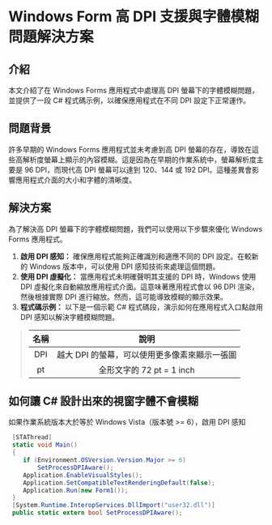 # Windows Form 高 DPI 支援與字體模糊問題解決方案
## 介紹
本文介紹了在 Windows Forms 應用程式中處理高 DPI 螢幕下的字體模糊問題，並提供了一段 C# 程式碼示例，以確保應用程式在不同 DPI 設定下正常運作。
## 問題背景
許多早期的 Windows Forms 應用程式並未考慮到高 DPI 螢幕的存在，導致在這些高解析度螢幕上顯示的內容模糊。這是因為在早期的作業系統中，螢幕解析度主要是 96 DPI，而現代高 DPI 螢幕可以達到 120、144 或 192 DPI。這種差異會影響應用程式介面的大小和字體的清晰度。
## 解決方案
為了解決高 DPI 螢幕下的字體模糊問題，我們可以使用以下步驟來優化 Windows Forms 應用程式。
1. **啟用 DPI 感知：** 確保應用程式能夠正確識別和適應不同的 DPI 設定。在較新的 Windows 版本中，可以使用 DPI 感知技術來處理這個問題。
2. **使用 DPI 虛擬化：** 當應用程式未明確聲明其支援的 DPI 時，Windows 使用 DPI 虛擬化來自動縮放應用程式介面。這意味著應用程式會以 96 DPI 渲染，然後根據實際 DPI 進行縮放。然而，這可能導致模糊的顯示效果。
3. **程式碼示例：** 以下是一個示範 C# 程式碼段，演示如何在應用程式入口點啟用 DPI 感知以解決字體模糊問題。
> |名稱|說明|
> |:-:|:-:|
> |DPI|越大 DPI 的螢幕，可以使用更多像素來顯示一張圖|
> |pt|全形文字的 72 pt = 1 inch |
## 如何讓 C# 設計出來的視窗字體不會模糊
如果作業系統版本大於等於 Windows Vista（版本號 >= 6），啟用 DPI 感知
```cs
 [STAThread]
 static void Main()
 {
    if (Environment.OSVersion.Version.Major >= 6)
        SetProcessDPIAware();
    Application.EnableVisualStyles();
    Application.SetCompatibleTextRenderingDefault(false);
    Application.Run(new Form1());
 }
 [System.Runtime.InteropServices.DllImport("user32.dll")]
 public static extern bool SetProcessDPIAware();
 ```

